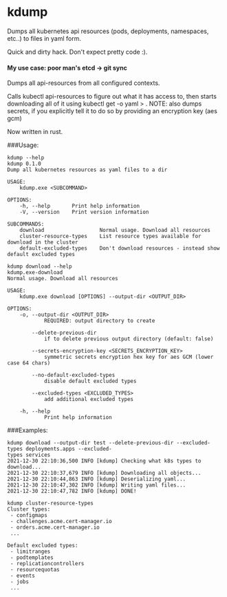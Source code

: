 # kdump

Dumps all kubernetes api resources (pods, deployments, namespaces, etc..) to files in yaml form.

Quick and dirty hack. Don't expect pretty code :).

#### My use case: poor man's etcd -> git sync
Dumps all api-resources from all configured contexts.

Calls kubectl api-resources to figure out what it has access to, then starts downloading all of it using kubectl get <resource> -o yaml > <file>.
NOTE: also dumps secrets, if you explicitly tell it to do so by providing an encryption key (aes gcm)


Now written in rust.

###Usage:
```
kdump --help                                
kdump 0.1.0
Dump all kubernetes resources as yaml files to a dir

USAGE:
    kdump.exe <SUBCOMMAND>

OPTIONS:
    -h, --help       Print help information
    -V, --version    Print version information

SUBCOMMANDS:
    download                  Normal usage. Download all resources
    cluster-resource-types    List resource types available for download in the cluster
    default-excluded-types    Don't download resources - instead show default excluded types
```
```
kdump download --help
kdump.exe-download 
Normal usage. Download all resources

USAGE:
    kdump.exe download [OPTIONS] --output-dir <OUTPUT_DIR>

OPTIONS:
    -o, --output-dir <OUTPUT_DIR>
            REQUIRED: output directory to create

        --delete-previous-dir
            if to delete previous output directory (default: false)

        --secrets-encryption-key <SECRETS_ENCRYPTION_KEY>
            symmetric secrets encryption hex key for aes GCM (lower case 64 chars)

        --no-default-excluded-types
            disable default excluded types

        --excluded-types <EXCLUDED_TYPES>
            add additional excluded types

    -h, --help
            Print help information
```
###Examples:
```
kdump download --output-dir test --delete-previous-dir --excluded-types deployments.apps --excluded-
types services
2021-12-30 22:10:36,500 INFO [kdump] Checking what k8s types to download...
2021-12-30 22:10:37,679 INFO [kdump] Downloading all objects...
2021-12-30 22:10:44,863 INFO [kdump] Deserializing yaml...
2021-12-30 22:10:47,302 INFO [kdump] Writing yaml files...
2021-12-30 22:10:47,782 INFO [kdump] DONE!
```
```
kdump cluster-resource-types
Cluster types:
 - configmaps
 - challenges.acme.cert-manager.io
 - orders.acme.cert-manager.io
 ...
```
```kdump default-excluded-types
Default excluded types:
 - limitranges
 - podtemplates
 - replicationcontrollers
 - resourcequotas
 - events
 - jobs
 ...
```

